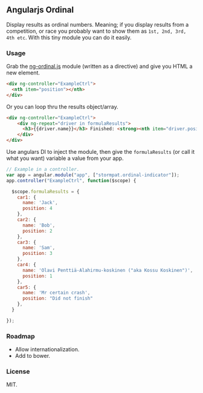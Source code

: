 ## Angularjs Ordinal

Display results as ordinal numbers. Meaning; if you display results from a competition,
or race you probably want to show them as ```1st, 2nd, 3rd, 4th etc```. With this tiny module
you can do it easily.

### Usage

Grab the [ng-ordinal.js](https://github.com/stormpat/Ordinal/blob/master/src/ng-ordinal.js) module
(written as a directive) and give you HTML a new element.

```html
<div ng-controller="ExampleCtrl">
  <nth item="position"></nth>
</div>
```

Or you can loop thru the results object/array.

```html
<div ng-controller="ExampleCtrl">
    <div ng-repeat="driver in formulaResults">
      <h3>{{driver.name}}</h3> Finished: <strong><nth item="driver.position"></nth></strong>
    </div>
</div>
```
Use angulars DI to inject the module, then give the ```formulaResults``` (or call it what you want) variable a value from your app.

```js
// Example in a controller.
var app = angular.module("app", ["stormpat.ordinal-indicator"]);
app.controller("ExampleCtrl", function($scope) {

  $scope.formulaResults = {
    car1: {
      name: 'Jack',
      position: 4
    },
    car2: {
      name: 'Bob',
      position: 2
    },
    car3: {
      name: 'Sam',
      position: 3
    },
    car4: {
      name: 'Olavi Penttiä-Alahirmu-koskinen ("aka Kossu Koskinen")',
      position: 1
    },
    car5: {
      name: 'Mr certain crash',
      position: "Did not finish"
    },
  }

});
```

### Roadmap

  - Allow internationalization.
  - Add to bower.

### License

MIT.

